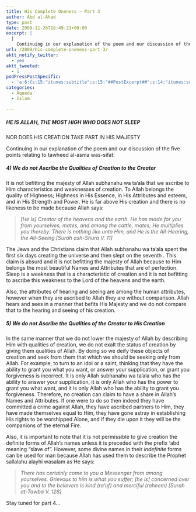 ```yaml
---
title: His Complete Oneness – Part 3
author: Abd al-Ahad
type: post
date: 2009-11-26T16:49:21+00:00
excerpt: |
  |
    Continuing in our explanation of the poem and our discussion of the five points relating to tawheed al-asma was-sifat.
url: /2009/his-complete-oneness-part-3/
aktt_notify_twitter:
  - yes
aktt_tweeted:
  - 1
podPressPostSpecific:
  - 'a:6:{s:15:"itunes:subtitle";s:15:"##PostExcerpt##";s:14:"itunes:summary";s:15:"##PostExcerpt##";s:15:"itunes:keywords";s:17:"##WordPressCats##";s:13:"itunes:author";s:10:"##Global##";s:15:"itunes:explicit";s:2:"No";s:12:"itunes:block";s:2:"No";}'
categories:
  - Aqeeda
  - Islam

---
```

##### HE IS ALLAH, THE MOST HIGH WHO DOES NOT SLEEP
  
NOR DOES HIS CREATION TAKE PART IN HIS MAJESTY

Continuing in our explanation of the poem and our discussion of the five points relating to tawheed al-asma was-sifat:

##### 4) We do not Ascribe the Qualities of Creation to the Creator

It is not befitting the majesty of Allah subhanahu wa ta’ala that we ascribe to Him characteristics and weaknesses of creation. To Allah belongs the quality of Highness; Highness in His Essence, in His Attributes and esteem, and in His Strength and Power. He is far above His creation and there is no likeness to be made because Allah says:

> _[He is] Creator of the heavens and the earth. He has made for you from yourselves, mates, and among the cattle, mates; He multiplies you thereby. There is nothing like unto Him, and He is the All-Hearing, the All-Seeing [Surah ash-Shura V. 11]_

The Jews and the Christians claim that Allah subhanahu wa ta’ala spent the first six days creating the universe and then slept on the seventh . This claim is absurd and it is not befitting the majesty of Allah because to Him belongs the most beautiful Names and Attributes that are of perfection. Sleep is a weakness that is a characteristic of creation and it is not befitting to ascribe this weakness to the Lord of the heavens and the earth.

Also, the attributes of hearing and seeing are among the human attributes, however when they are ascribed to Allah they are without comparison. Allah hears and sees in a manner that befits His Majesty and we do not compare that to the hearing and seeing of his creation.

##### 5) We do not Ascribe the Qualities of the Creator to His Creation

In the same manner that we do not lower the majesty of Allah by describing Him with qualities of creation, we do not exalt the status of creation by giving them qualities of Allah. By doing so we deify these objects of creation and seek from them that which we should be seeking only from Allah. For example, to turn to an idol or a saint, thinking that they have the ability to grant you what you want, or answer your supplication, or grant you forgiveness is incorrect. It is only Allah subhanahu wa ta’ala who has the ability to answer your supplication, it is only Allah who has the power to grant you what want, and it is only Allah who has the ability to grant you forgiveness. Therefore, no creation can claim to have a share in Allah’s Names and Attributes. If one were to do so then indeed they have committed a crime against Allah, they have ascribed partners to Him, they have made themselves equal to Him, they have gone astray in establishing His rights to be worshipped Alone, and if they die upon it they will be the companions of the eternal Fire.

Also, it is important to note that it is not permissible to give creation the definite forms of Allah’s names unless it is preceded with the prefix ‘abd meaning “slave of”. However, some divine names in their _indefinite_ forms can be used for man because Allah has used them to describe the Prophet sallalahu alayhi wasalam as He says:

> _There has certainly come to you a Messenger from among yourselves. Grievous to him is what you suffer; [he is] concerned over you and to the believers is kind (ra&#8217;uf) and merciful (raheem) [Surah at-Tawba V. 128]_

Stay tuned for part 4&#8230;